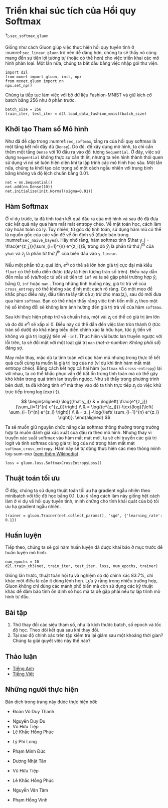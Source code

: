 <!-- ===================== Bắt đầu dịch Phần 1 ===================== -->
<!-- ========================================= REVISE PHẦN 1 - BẮT ĐẦU =================================== -->

<!--
# Concise Implementation of Softmax Regression
-->

# Triển khai súc tích của Hồi quy Softmax
:label:`sec_softmax_gluon`

<!--
Just as Gluon made it much easier to implement linear regression in :numref:`sec_linear_gluon`, 
we will find it similarly (or possibly more) convenient for implementing classification models.
Again, we begin with our import ritual.
-->

Giống như cách Gluon giúp việc thực hiện hồi quy tuyến tính ở :numref:`sec_linear_gluon` trở nên dễ dàng hơn, chúng ta sẽ thấy nó cũng mang đến sự tiện lợi tương tự (hoặc có thể hơn) cho việc triển khai các mô hình phân loại.
Một lần nữa, chúng ta bắt đầu bằng việc nhập gói thư viện.

```{.python .input  n=1}
import d2l
from mxnet import gluon, init, npx
from mxnet.gluon import nn
npx.set_np()
```

<!--
Let's stick with the Fashion-MNIST dataset and keep the batch size at $256$ as in the last section.
-->

Chúng ta tiếp tục làm việc với bộ dữ liệu Fashion-MNIST và giữ kích cỡ batch bằng $256$ như ở phần trước.

```{.python .input  n=2}
batch_size = 256
train_iter, test_iter = d2l.load_data_fashion_mnist(batch_size)
```

<!--
## Initializing Model Parameters
-->

## Khởi tạo Tham số Mô hình

<!--
As mentioned in :numref:`sec_softmax`, the output layer of softmax regression is a fully-connected (`Dense`) layer.
Therefore, to implement our model, we just need to add one `Dense` layer with 10 outputs to our `Sequential`.
Again, here, the `Sequential` is not really necessary, but we might as well form the habit since it will be ubiquitous when implementing deep models.
Again, we initialize the weights at random with zero mean and standard deviation $0.01$.
-->

Như đã đề cập trong :numref:`sec_softmax`, tầng ra của hồi quy softmax là một tầng kết nối đầy đủ (`Dense`).
Do đó, để xây dựng mô hình, ta chỉ cần thêm một tầng `Dense` với 10 đầu ra vào đối tượng `Sequential`.
Ở đây, việc sử dụng `Sequential` không thực sự cần thiết, nhưng ta nên hình thành thói quen sử dụng vì nó sẽ luôn hiện diện khi ta lập trình các mô hình học sâu.
Một lần nữa, chúng ta khởi tạo các trọng số một cách ngẫu nhiên với trung bình bằng không và độ lệch chuẩn bằng $0.01$.

```{.python .input  n=3}
net = nn.Sequential()
net.add(nn.Dense(10))
net.initialize(init.Normal(sigma=0.01))
```

<!-- ===================== Kết thúc dịch Phần 1 ===================== -->

<!-- ===================== Bắt đầu dịch Phần 2 ===================== -->

<!--
## The Softmax
-->

## Hàm Softmax

<!--
In the previous example, we calculated our model's output and then ran this output through the cross-entropy loss.
Mathematically, that is a perfectly reasonable thing to do.
However, from a computational perspective, exponentiation can be a source of numerical stability issues (as discussed  in :numref:`sec_naive_bayes`).
Recall that the softmax function calculates $\hat y_j = \frac{e^{z_j}}{\sum_{i=1}^{n} e^{z_i}}$, 
where $\hat y_j$ is the $j^\mathrm{th}$ element of ``yhat`` and $z_j$ is the $j^\mathrm{th}$ element of the input ``y_linear`` variable, as computed by the softmax.
-->

Ở ví dụ trước, ta đã tính toán kết quả đầu ra của mô hình và sau đó đã đưa các kết quả này qua hàm mất mát entropy chéo.
Về mặt toán học, cách làm này hoàn toàn có lý.
Tuy nhiên, từ góc độ tính toán, sử dụng hàm mũ có thể là nguồn gốc của các vấn đề về ổn định số (được bàn trong :numref:`sec_naive_bayes`).
Hãy nhớ rằng, hàm softmax tính $\hat y_j = \frac{e^{z_j}}{\sum_{i=1}^{n} e^{z_i}}$, trong đó $\hat y_j$ là phần tử thứ $j^\mathrm{th}$ của ``yhat`` và $z_j$ là phần tử thứ $j^\mathrm{th}$ của biến đầu vào ``y_linear``.

<!--
If some of the $z_i$ are very large (i.e., very positive), then $e^{z_i}$ might be larger than the largest number we can have for certain types of ``float`` (i.e., overflow).
This would make the denominator (and/or numerator) ``inf`` and we wind up encountering either $0$, ``inf``, or ``nan`` for $\hat y_j$.
In these situations we do not get a well-defined return value for ``cross_entropy``.
One trick to get around this is to first subtract $\text{max}(z_i)$ from all $z_i$ before proceeding with the ``softmax`` calculation.
You can verify that this shifting of each $z_i$ by constant factor does not change the return value of ``softmax``.
-->

Nếu một phần tử $z_i$ quá lớn, $e^{z_i}$ có thể sẽ lớn hơn giá trị cực đại mà kiểu ``float`` có thể biểu diễn được (đây là hiện tượng tràn số trên).
Điều này dẫn đến mẫu số (và/hoặc tử số) sẽ tiến tới ``inf`` và ta sẽ gặp phải trường hợp $\hat y_i$ bằng $0$, ``inf`` hoặc ``nan`` .
Trong những tình huống này, giá trị trả về của ``cross_entropy`` có thể không xác định một cách rõ ràng.
Có một mẹo để khắc phục điều này, đầu tiên ta lấy tất cả $z_i$ trừ cho $\text{max}(z_i)$, sau đó mới đưa qua hàm ``softmax``.
Bạn có thể nhận thấy rằng việc tịnh tiến mỗi $z_i$ theo một hệ số không đổi sẽ không làm ảnh hưởng đến giá trị trả về của hàm ``softmax``.

<!--
After the subtraction and normalization step, it might be that possible that some $z_j$ have large negative values and thus that the corresponding $e^{z_j}$ will take values close to zero.
These might be rounded to zero due to finite precision (i.e underflow), making $\hat y_j$ zero and giving us ``-inf`` for $\text{log}(\hat y_j)$.
A few steps down the road in backpropagation, we might find ourselves faced with a screenful of the dreaded not-a-number (``nan``) results.
-->

Sau khi thực hiện phép trừ và chuẩn hóa, một vài $z_j$ có thể có giá trị âm lớn và do đó $e^{z_j}$ sẽ xấp xỉ 0.
Điều này có thể dẫn đến việc làm tròn thành 0 (tức tràn số dưới) do khả năng biễu diễn chính xác là hữu hạn, tức $\hat y_j$ tiến về không và giá trị $\text{log}(\hat y_j)$ tiến về ``-inf``.
Thực hiện vài bước lan truyền ngược với lỗi trên, ta sẽ đối mặt với một loạt giá trị `nan` (*not-a-number*: *Không phải số*) đáng sợ.

<!--
Fortunately, we are saved by the fact that even though we are computing exponential functions, we ultimately intend to take their log (when calculating the cross-entropy loss).
By combining these two operators (``softmax`` and ``cross_entropy``) together, we can escape the numerical stability issues that might otherwise plague us during backpropagation.
As shown in the equation below, we avoided calculating $e^{z_j}$ and can instead $z_j$ directly due to the canceling in $\log(\exp(\cdot))$.
-->

May mắn thay, mặc dù ta tính toán với các hàm mũ nhưng trong thực tế kết quả cuối cùng ta muốn là giá trị log của nó (ví dụ khi tính hàm mất mát entropy chéo).
Bằng cách kết hợp cả hai hàm (``softmax`` và ``cross-entropy``) lại với nhau, ta có thể khắc phục vấn đề bất ổn trong tính toán mà có thể gây khó khăn trong quá trình lan truyền ngược.
Như sẽ thấy trong phương trình bên dưới, ta đã không tính $e^{z_j}$ mà thay vào đó ta tính trực tiếp $z_j$ do việc khử trực tiếp trong $\log(\exp(\cdot))$.

$$
\begin{aligned}
\log{(\hat y_j)} & = \log\left( \frac{e^{z_j}}{\sum_{i=1}^{n} e^{z_i}}\right) \\
& = \log{(e^{z_j})}-\text{log}{\left( \sum_{i=1}^{n} e^{z_i} \right)} \\
& = z_j -\log{\left( \sum_{i=1}^{n} e^{z_i} \right)}.
\end{aligned}
$$

<!--
We will want to keep the conventional softmax function handy in case we ever want to evaluate the probabilities output by our model.
But instead of passing softmax probabilities into our new loss function, we will just pass the logits and compute the softmax and its log all at once inside the softmax_cross_entropy loss function, 
which does smart things like the log-sum-exp trick ([see on Wikipedia](https://en.wikipedia.org/wiki/LogSumExp)).
-->

Ta sẽ muốn giữ nguyên chức năng của softmax thông thường trong trường hợp ta muốn đánh giá xác xuất của đầu ra theo mô hình.
Nhưng thay vì truyền xác suất softmax vào hàm mất mát mới, ta sẽ chỉ truyền các giá trị logit và tính softmax cùng giá trị log của nó trong hàm mất mát `softmax_cross_entropy`.
Hàm này sẽ tự động thực hiện các mẹo thông minh log-sum-exp ([xem thêm Wikipedia](https://en.wikipedia.org/wiki/LogSumExp)).

```{.python .input  n=4}
loss = gluon.loss.SoftmaxCrossEntropyLoss()
```

<!-- ===================== Kết thúc dịch Phần 2 ===================== -->

<!-- ===================== Bắt đầu dịch Phần 3 ===================== -->

<!-- ========================================= REVISE PHẦN 1 - KẾT THÚC ===================================-->

<!-- ========================================= REVISE PHẦN 2 - BẮT ĐẦU ===================================-->

<!--
## Optimization Algorithm
-->

## Thuật toán tối ưu

<!--
Here, we use minibatch stochastic gradient descent with a learning rate of $0.1$ as the optimization algorithm.
Note that this is the same as we applied in the linear regression example and it illustrates the general applicability of the optimizers.
-->

Ở đây, chúng ta sử dụng thuật toán tối ưu hạ gradient ngẫu nhiên theo minibatch với tốc độ học bằng $0.1$.
Lưu ý rằng cách làm này giống hệt cách làm ở ví dụ về hồi quy tuyến tính, minh chứng cho tính khái quát của bộ tối ưu hạ gradient ngẫu nhiên.

```{.python .input  n=5}
trainer = gluon.Trainer(net.collect_params(), 'sgd', {'learning_rate': 0.1})
```

<!--
## Training
-->

## Huấn luyện

<!--
Next we call the training function defined in the last section to train a model.
-->

Tiếp theo, chúng ta sẽ gọi hàm huấn luyện đã được khai báo ở mục trước để huấn luyện mô hình.

```{.python .input  n=6}
num_epochs = 10
d2l.train_ch3(net, train_iter, test_iter, loss, num_epochs, trainer)
```

<!--
As before, this algorithm converges to a solution that achieves an accuracy of 83.7%, albeit this time with fewer lines of code than before.
Note that in many cases, Gluon takes additional precautions beyond these most well-known tricks to ensure numerical stability, 
saving us from even more pitfalls that we would encounter if we tried to code all of our models from scratch in practice.
-->

Giống lần trước, thuật toán hội tụ và nghiệm có độ chính xác 83.7%, chỉ khác một điều là cần ít dòng lệnh hơn.
Lưu ý rằng trong nhiều trường hợp, Gluon không chỉ dùng các mánh phổ biến mà còn sử dụng các kỹ thuật khác để đảm bảo tính ổn định số học mà ta dễ gặp phải nếu tự lập trình mô hình từ đầu.

<!--
## Exercises
-->

## Bài tập

<!--
1. Try adjusting the hyper-parameters, such as batch size, epoch, and learning rate, to see what the results are.
2. Why might the test accuracy decrease again after a while? How could we fix this?
-->

1. Thử thay đổi các siêu tham số, như là kích thước batch, số epoch và tốc độ học. Theo dõi kết quả sau khi thay đổi.
2. Tại sao độ chính xác trên tập kiểm tra lại giảm sau một khoảng thời gian? Chúng ta giải quyết việc này thế nào?

<!-- ===================== Kết thúc dịch Phần 3 ===================== -->

<!-- ========================================= REVISE PHẦN 2 - KẾT THÚC ===================================-->

<!--
## [Discussions](https://discuss.mxnet.io/t/2337)
-->

## Thảo luận
* [Tiếng Anh](https://discuss.mxnet.io/t/2337)
* [Tiếng Việt](https://forum.machinelearningcoban.com/c/d2l)

<!--
![](../img/qr_softmax-regression-gluon.svg)
-->


## Những người thực hiện
Bản dịch trong trang này được thực hiện bởi:
<!--
Tác giả của mỗi Pull Request điền tên mình và tên những người review mà bạn thấy
hữu ích vào từng phần tương ứng. Mỗi dòng một tên, bắt đầu bằng dấu `*`.

Lưu ý:
* Nếu reviewer không cung cấp tên, bạn có thể dùng tên tài khoản GitHub của họ
với dấu `@` ở đầu. Ví dụ: @aivivn.

* Tên đầy đủ của các reviewer có thể được tìm thấy tại https://github.com/aivivn/d2l-vn/blob/master/docs/contributors_info.md.
-->

* Đoàn Võ Duy Thanh
<!-- Phần 1 -->
* Nguyễn Duy Du
* Vũ Hữu Tiệp
* Lê Khắc Hồng Phúc

<!-- Phần 2 -->
* Lý Phi Long

<!-- Phần 3 -->
* Phạm Minh Đức
* Dương Nhật Tân
* Vũ Hữu Tiệp
* Lê Khắc Hồng Phúc
* Nguyễn Văn Tâm

* Phạm Hồng Vinh
